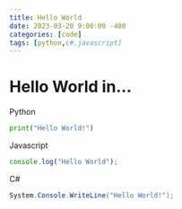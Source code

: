 ```yaml
---
title: Hello World
date: 2023-03-20 9:00:00 -400
categories: [code]
tags: [python,c#,javascript]
---
```


# Hello World in...
Python
```python
print("Hello World!")
```
Javascript
```javascript
console.log("Hello World");
```
C#
```c#
System.Console.WriteLine("Hello World!");
```